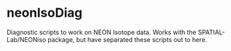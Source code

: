 # neonIsoDiag
Diagnostic scripts to work on NEON Isotope data. Works with the SPATIAL-Lab/NEONiso package, but have separated these scripts out to here.
